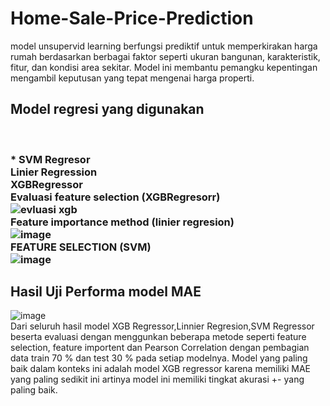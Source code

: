 # Home-Sale-Price-Prediction
model unsupervid learning berfungsi  prediktif untuk memperkirakan harga rumah berdasarkan berbagai faktor seperti ukuran bangunan, karakteristik, fitur, dan kondisi area sekitar. Model ini membantu pemangku kepentingan mengambil keputusan yang tepat mengenai harga properti.

## Model regresi yang digunakan 

  <br> <h3>* SVM Regresor
  <br>Linier Regression
  <br>XGBRegressor
  <br>Evaluasi feature selection (XGBRegresorr) 
 <br> ![evluasi xgb](https://github.com/user-attachments/assets/35e63915-b95c-4833-8781-00d979e5a81b)<br>
  <l1>Feature importance method (linier regresion)</l1>
 <br> ![image](https://github.com/user-attachments/assets/1f0f8366-568e-414e-a28a-c04b9f935065)<br>
  <l1>FEATURE SELECTION (SVM)</l1>
<br>![image](https://github.com/user-attachments/assets/82e3df05-37e1-4ea6-b97e-4b476fe89a91)<br></h3>


## Hasil Uji Performa model MAE
![image](https://github.com/user-attachments/assets/f2e78701-0c18-4f54-9f6b-60b75dd634fc)
<br>
Dari seluruh hasil model XGB Regressor,Linnier Regresion,SVM Regressor beserta evaluasi dengan menggunkan beberapa metode seperti feature selection, feature importent dan Pearson Correlation dengan pembagian data train 70 % dan test 30 % pada setiap modelnya. Model yang paling baik dalam konteks ini adalah model XGB regressor karena memiliki MAE yang paling sedikit ini artinya model ini memiliki tingkat akurasi +- yang paling baik.


